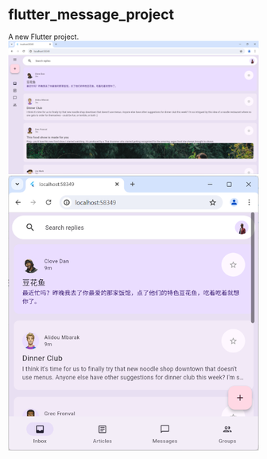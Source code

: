 # flutter_message_project

A new Flutter project.
![Image 1](first_img.png)
![Image 1](second_image.png)
